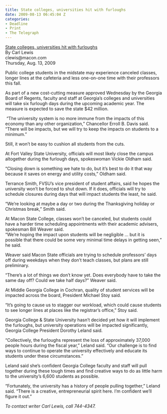 ```yaml
---
title: State colleges, universities hit with furloughs
date: 2009-08-13 06:45:04 Z
categories:
- Deadline
- Print
- The Telegraph
---
```


<p style="padding: 0pt; margin: 0pt;"></p>
<p style="padding: 0pt; margin: 0pt;"><a href="http://www.macon.com/2009/08/13/808286/state-colleges-universities-hit.html">State colleges, universities hit with furloughs</a></p>
<p style="padding: 0pt; margin: 0pt;">By Carl Lewis</p>
<p style="padding: 0pt; margin: 0pt;">clewis@macon.com</p>
<p style="padding: 0pt; margin: 0pt;">Thursday, Aug. 13, 2009</p>
<p style="padding: 0pt; margin: 0pt;"></p>
<p>Public college students in the midstate may experience canceled classes, longer lines at the cafeteria and less one-on-one time with their professors this fall.</p>
<p>As part of a new cost-cutting measure approved Wednesday by the Georgia Board of Regents, faculty and staff at Georgia’s colleges and universities will take six furlough days during the upcoming academic year. The measure is expected to save the state $42 million.</p>
<p><!--more--> “The university system is no more immune from the impacts of this economy than any other organization,” Chancellor Erroll B. Davis said. “There will be impacts, but we will try to keep the impacts on students to a minimum.”</p>
<p>Still, it won’t be easy to cushion all students from the cuts.</p>
<p>At Fort Valley State University, officials will most likely close the campus altogether during the furlough days, spokeswoman Vickie Oldham said.</p>
<p>“Closing down is something we hate to do, but it’s best to do it that way because it saves on energy and utility costs,” Oldham said.</p>
<p>Terrance Smith, FVSU’s vice president of student affairs, said he hopes the university won’t be forced to shut down. If it does, officials will try to schedule closures during days that will impact students the least, he said.</p>
<p>“We’re looking at maybe a day or two during the Thanksgiving holiday or Christmas break,” Smith said.</p>
<p>At Macon State College, classes won’t be canceled, but students could have a harder time scheduling appointments with their academic advisers, spokesman Bill Weaver said.<br />
“We’re hoping the impact upon students will be negligible ... but it is possible that there could be some very minimal time delays in getting seen,” he said.</p>
<p>Weaver said Macon State officials are trying to schedule professors’ days off during weekdays when they don’t teach classes, but plans are still preliminary.</p>
<p>“There’s a lot of things we don’t know yet. Does everybody have to take the same day off? Could we take half days?” Weaver said.</p>
<p>At Middle Georgia College in Cochran, quality of student services will be impacted across the board, President Michael Stoy said.</p>
<p>“It’s going to cause us to stagger our workload, which could cause students to see longer lines at places like the registrar’s office,” Stoy said.</p>
<p>Georgia College &amp; State University hasn’t decided yet how it will implement the furloughs, but university operations will be impacted significantly, Georgia College President Dorothy Leland said.</p>
<p>“Collectively, the furloughs represent the loss of approximately 37,000 people hours during the fiscal year,” Leland said. “Our challenge is to find ways to continue to operate the university effectively and educate its students under these circumstances.”</p>
<p>Leland said she’s confident Georgia College faculty and staff will pull together during these tough times and find creative ways to do as little harm to the university’s 6,600 students as possible.</p>
<p>“Fortunately, the university has a history of people pulling together,” Leland said. “There is a creative, entrepreneurial spirit here. I’m confident we’ll figure it out.”</p>
<p><em>To contact writer Carl Lewis, call 744-4347.</em></p>
